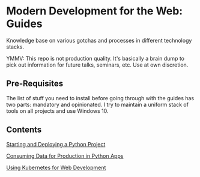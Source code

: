 # Modern Development for the Web: Guides

Knowledge base on various gotchas and processes in different technology stacks.

YMMV: This repo is not production quality. It's basically a brain dump to pick out information for future talks, seminars, etc. Use at own discretion.

## Pre-Requisites

The list of stuff you need to install before going through with the guides has two parts: mandatory and opinionated. I try to maintain a uniform stack of tools on all projects and use Windows 10.

## Contents

[Starting and Deploying a Python Project](python/01_start_and_deployment.md)

[Consuming Data for Production in Python Apps](python/consuming_data.md)

[Using Kubernetes for Web Development](containers/k8s.md)
